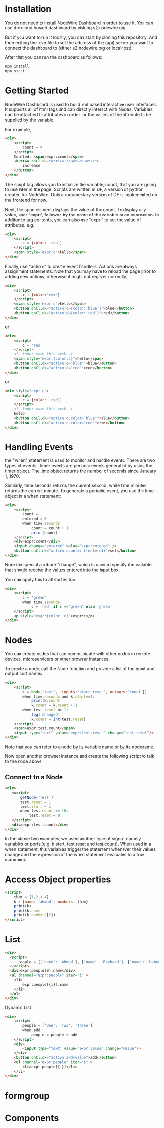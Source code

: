 Installation
================
You do not need to install NodeWire Dashboard in order to use it. You can use the cloud hosted dashboard by visiting s2.nodewire.org.

But if you want to run it locally, you can start by cloning this repository. And then editing the .evn file to set the address of the (api) server you want to connect the dashboard to (either s2.nodewire.org or localhost).

After that you can run the dashboard as follows:

```bash
npm install
npm start
```

Getting Started
=========
NodeWire Dashboard is used to build xml based interactive user interfaces. It supports all of html tags and can directly interact with Nodes. Variables can be attached to attributes in order for the values of the attribute to be supplied by the variable. 

For example,

```html
<div>
    <script>
        count = 0 
    </script>
    Counted: <span>expr:count</span> 
    <button onClick="action:count=count+1">
        increase
    </button>
</div>
```

The script tag allows you to initialize the variable, count, that you are going to use later in the page. Scripts are written in DF, a version of python created for NodeWire.
Only a rudumentary version of DF is implemented on the frontend for now.

Next, the span element displays the value of the count. To display any value, user "expr:", followed by the name of the variable or an expression. In additon to tag contents, you can also use "expr:" to set the value of attributes. e.g.

```html
<div>
    <script>
        c = {color: 'red'}
    </script>
    <span style="expr:c">hello</span>
</div>
```

Finally, use "action:" to create event handlers. Actions are always assignment statements. Note that you may have to reload the page prior to adding new actions, otherwise it might not register correctly.

```html
<div>
    <script>
        c = {color:'red'}
    </script>
    <span style="expr:c">hello</span>
    <button onClick="action:c={color:'blue'}">blue</button>
    <button onClick="action:c={color:'red'}">red</button>
</div>
```

or

```html
<div>
    <script>
        c = 'red'
    </script>
    <!--todo: make this work-->
    <span style="expr:{color:c}">hello</span>
    <button onClick="action:c='blue'">blue</button>
    <button onClick="action:c='red'">red</button>
</div>
```
or

```html
<div style="expr:c">
    <script>
        c = {color: 'red'}
    </script>
    <!--todo: make this work-->
    hello
    <button onClick="action:c.color='blue'">blue</button>
    <button onClick="action:c.color='red'">red</button>
</div>
```

Handling Events
=========
the "when" statement is used to monitor and handle events. There are two types of events. Timer events are periodic events generated by using the timer object. The time object returns the number of seconds since January 1, 1970.

Similarly, time.seconds returns the current second, while time.minutes returns the current minute. To generate a periodic event, you use the time object in a when statement:

```html
<div>
    <script>
        count = 1
        entered = 0
        when time.seconds:
            count = count + 1
            print(count)
    </script>
    <div>expr:count</div>
    <input change="entered" value="expr:entered" />
    <button onClick="action:count=int(entered)">set</button>
</div>
```

Note the special attribute "change", which is used to specify the variable that should receive the values entered into the input box.

You can apply this to attributes too:
```html
<div>
    <script>
        c = 'green'
        when time.seconds:
            c = 'red' if c =='green' else 'green'
    </script>
    <p style="expr:{color: c}">expr:c</p>
</div>
```

Nodes
==========
You can create nodes that can communicate with other nodes in remote devices, microservicers or other browser instances.

To create a node, call the Node function and provide a list of the input and output port names

```html
<div>
    <script>
        k = Node('test', {inputs:'start reset', outputs:'count'})
        when time.seconds and k.start==1:
            print(k.count) 
            k.count = k.count + 1
        when test.reset or 1:
            log('changed')
            k.count = int(test.reset)
    </script>
    <span>expr:test.count</span>
    <input type="text" value="expr:test.reset" change="test.reset"/>
</div>
```
Note that you can refer to a node by its variable name or by its nodename.

Now open another browser instance and create the following script to talk to the node above:


Connect to a Node
------------

```html
<div>
   <script>
       getNode('test')
       test.reset = 1 
       test.start = 1
       when test.count == 10:
           test.reset = 0
   </script> 
   <div>expr:test.count</div>
</div>  
```

In the above two examples, we used another type of signal, namely variables or ports (e.g: k.start, test.reset and test.count). When used in a when statement, this variables trigger the statement whenever their values change and the expression of the when statement evaluates to a true statement.

Access Object properties
========================
```html
<script>
    them = [1,2,3,4]
    k = {name: 'ahmad', numbers: them}  
    print(k) 
    print(k.name)
    print(k.numbers[2])
</script>
```

List
====
```html
<div>
  <script>
      people = [{'name': 'Ahmad'}, {'name': 'Rashaad'}, {'name': 'Habeeb'}]
  </script>
  <div>expr:people[0].name</div>
  <ul channel="expr:people" iter="i" >
    <li>
        expr:people[{i}].name
    </li>
  </ul>
</div>
```

Dynamic List
```html
<div>
    <script>
        people = ['One', 'Two', 'Three']
        when add:
        	people = people + add
    </script>
    <div>
        <input type="text" value="expr:value" change="value"/>
    </div>
    <button onClick="action:add=value">add</button>
    <ul channel="expr:people" iter="i" >
        <li>expr:people[{i}]</li>
    </ul>
</div>
```

formgroup
==========
<FormGroup>
  <FormControlLabel control="component:{Type:'Checkbox', defaultChecked:'1'}" label="Label" />
  <FormControlLabel disabled="1" control="component:{Type:'Checkbox'}" label="Disabled" />
</FormGroup>



Components
==================

 <SvgIcon>
   <path d="M19.43 12.98c.04-.32.07-.64.07-.98 0-.34-.03-.66-.07-.98l2.11-1.65c.19-.15.24-.42.12-.64l-2-3.46c-.09-.16-.26-.25-.44-.25-.06 0-.12.01-.17.03l-2.49 1c-.52-.4-1.08-.73-1.69-.98l-.38-2.65C14.46 2.18 14.25 2 14 2h-4c-.25 0-.46.18-.49.42l-.38 2.65c-.61.25-1.17.59-1.69.98l-2.49-1c-.06-.02-.12-.03-.18-.03-.17 0-.34.09-.43.25l-2 3.46c-.13.22-.07.49.12.64l2.11 1.65c-.04.32-.07.65-.07.98 0 .33.03.66.07.98l-2.11 1.65c-.19.15-.24.42-.12.64l2 3.46c.09.16.26.25.44.25.06 0 .12-.01.17-.03l2.49-1c.52.4 1.08.73 1.69.98l.38 2.65c.03.24.24.42.49.42h4c.25 0 .46-.18.49-.42l.38-2.65c.61-.25 1.17-.59 1.69-.98l2.49 1c.06.02.12.03.18.03.17 0 .34-.09.43-.25l2-3.46c.12-.22.07-.49-.12-.64l-2.11-1.65zm-1.98-1.71c.04.31.05.52.05.73 0 .21-.02.43-.05.73l-.14 1.13.89.7 1.08.84-.7 1.21-1.27-.51-1.04-.42-.9.68c-.43.32-.84.56-1.25.73l-1.06.43-.16 1.13-.2 1.35h-1.4l-.19-1.35-.16-1.13-1.06-.43c-.43-.18-.83-.41-1.23-.71l-.91-.7-1.06.43-1.27.51-.7-1.21 1.08-.84.89-.7-.14-1.13c-.03-.31-.05-.54-.05-.74s.02-.43.05-.73l.14-1.13-.89-.7-1.08-.84.7-1.21 1.27.51 1.04.42.9-.68c.43-.32.84-.56 1.25-.73l1.06-.43.16-1.13.2-1.35h1.39l.19 1.35.16 1.13 1.06.43c.43.18.83.41 1.23.71l.91.7 1.06-.43 1.27-.51.7 1.21-1.07.85-.89.7.14 1.13zM12 8c-2.21 0-4 1.79-4 4s1.79 4 4 4 4-1.79 4-4-1.79-4-4-4zm0 6c-1.1 0-2-.9-2-2s.9-2 2-2 2 .9 2 2-.9 2-2 2z"/>
</SvgIcon>